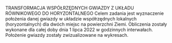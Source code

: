 TRANSFORMACJA WSPÓŁRZĘDNYCH GWIAZDY Z UKŁADU RÓWNIKOWEGO DO HORYZONTALNEGO
Celem zadania jest wyznaczenie położenia danej gwiazdy w układzie
współrzędnych lokalnych (horyzontalnych) dla dwóch miejsc na powierzchni Ziemi.
Obliczenia zostały wykonane dla całej doby dnia 1 lipca 2022 w godzinnych
interwałach. Położenie gwiazdy zostały zwizualizowane na wykresach.
